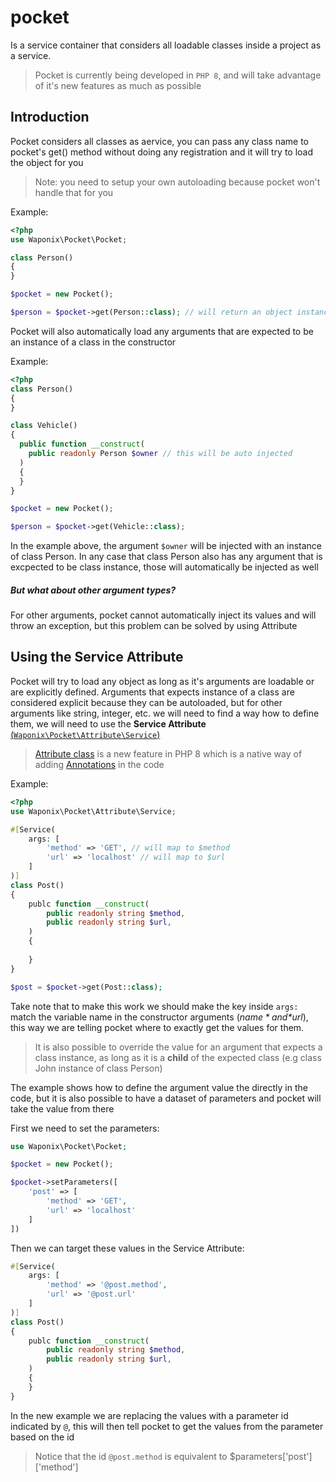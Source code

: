 # pocket
Is a service container that considers all loadable classes inside a project as a service.

> Pocket is currently being developed in `PHP 8`, and will take advantage of it's new features as much as possible

## Introduction
Pocket considers all classes as aervice, you can pass any class name to pocket's get() method without doing any registration and it will try to load the object for you
> Note: you need to setup your own autoloading because pocket won't handle that for you

Example:
```php
<?php
use Waponix\Pocket\Pocket;

class Person()
{
}

$pocket = new Pocket();

$person = $pocket->get(Person::class); // will return an object instance of Person
```

Pocket will also automatically load any arguments that are expected to be an instance of a class in the constructor

Example:
```php
<?php
class Person()
{
}

class Vehicle()
{
  public function __construct(
    public readonly Person $owner // this will be auto injected
  )
  {
  }
}

$pocket = new Pocket();

$person = $pocket->get(Vehicle::class);
```
In the example above, the argument `$owner` will be injected with an instance of class Person. In any case that class Person also has any argument that is excpected to be class instance, those will automatically be injected as well

##### **But what about other argument types?**
For other arguments, pocket cannot automatically inject its values and will throw an exception, but this problem can be solved by using Attribute

## Using the Service Attribute
Pocket will try to load any object as long as it's arguments are loadable or are explicitly defined. Arguments that expects instance of a class are considered explicit because they can be autoloaded, but for other arguments like string, integer, etc. we will need to find a way how to define them, we will need to use the **Service Attribute** [(`Waponix\Pocket\Attribute\Service`)](./src/Attribute/Service.php "(`Waponix\Pocket\Attribute\Service`)")

> [Attribute class](http://https://www.php.net/manual/en/class.attribute.php "Attribute class") is a new feature in PHP 8 which is a native way of adding [Annotations](https://php-annotations.readthedocs.io/en/latest/UsingAnnotations.html "Annotations") in the code

Example:
```php
<?php
use Waponix\Pocket\Attribute\Service;

#[Service(
	args: [
		'method' => 'GET', // will map to $method
		'url' => 'localhost' // will map to $url
	]
)]
class Post()
{
	publc function __construct(
		public readonly string $method,
		public readonly string $url,
	)
	{
	
	}
}

$post = $pocket->get(Post::class);
```
Take note that to make this work we should make the key inside `args:` match the variable name in the constructor arguments (*$name* and *$url*), this way we are telling pocket where to exactly get the values for them.

> It is also possible to override the value for an argument that expects a class instance, as long as it is a **child** of the expected class (e.g class John instance of class Person)

The example shows how to define the argument value the directly in the code, but it is also possible to have a dataset of parameters and pocket will take the value from there

First we need to set the parameters:
```php
use Waponix\Pocket\Pocket;

$pocket = new Pocket();

$pocket->setParameters([
	'post' => [
		'method' => 'GET',
		'url' => 'localhost'
	]
])
```

Then we can target these values in the Service Attribute:
```php
#[Service(
    args: [
        'method' => '@post.method',
        'url' => '@post.url'
    ]
)]
class Post()
{
    publc function __construct(
        public readonly string $method,
        public readonly string $url,
    )
    {
    }
}
```
In the new example we are replacing the values with a parameter id indicated by `@`, this will then tell pocket to get the values from the parameter based on the id
> Notice that the id `@post.method` is equivalent to $parameters['post']['method']
